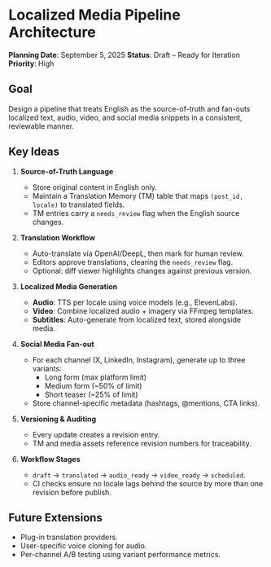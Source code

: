 # Localized Media Pipeline Architecture

**Planning Date**: September 5, 2025
**Status**: Draft – Ready for Iteration
**Priority**: High

## Goal
Design a pipeline that treats English as the source-of-truth and fan-outs
localized text, audio, video, and social media snippets in a consistent,
reviewable manner.

## Key Ideas
1. **Source-of-Truth Language**
   - Store original content in English only.
   - Maintain a Translation Memory (TM) table that maps `(post_id, locale)`
     to translated fields.
   - TM entries carry a `needs_review` flag when the English source changes.

2. **Translation Workflow**
   - Auto-translate via OpenAI/DeepL, then mark for human review.
   - Editors approve translations, clearing the `needs_review` flag.
   - Optional: diff viewer highlights changes against previous version.

3. **Localized Media Generation**
   - **Audio**: TTS per locale using voice models (e.g., ElevenLabs).
   - **Video**: Combine localized audio + imagery via FFmpeg templates.
   - **Subtitles**: Auto-generate from localized text, stored alongside media.

4. **Social Media Fan-out**
   - For each channel (X, LinkedIn, Instagram), generate up to three variants:
     - Long form (max platform limit)
     - Medium form (~50% of limit)
     - Short teaser (~25% of limit)
   - Store channel-specific metadata (hashtags, @mentions, CTA links).

5. **Versioning & Auditing**
   - Every update creates a revision entry.
   - TM and media assets reference revision numbers for traceability.

6. **Workflow Stages**
   - `draft` → `translated` → `audio_ready` → `video_ready` → `scheduled`.
   - CI checks ensure no locale lags behind the source by more than one
     revision before publish.

## Future Extensions
- Plug-in translation providers.
- User-specific voice cloning for audio.
- Per-channel A/B testing using variant performance metrics.

